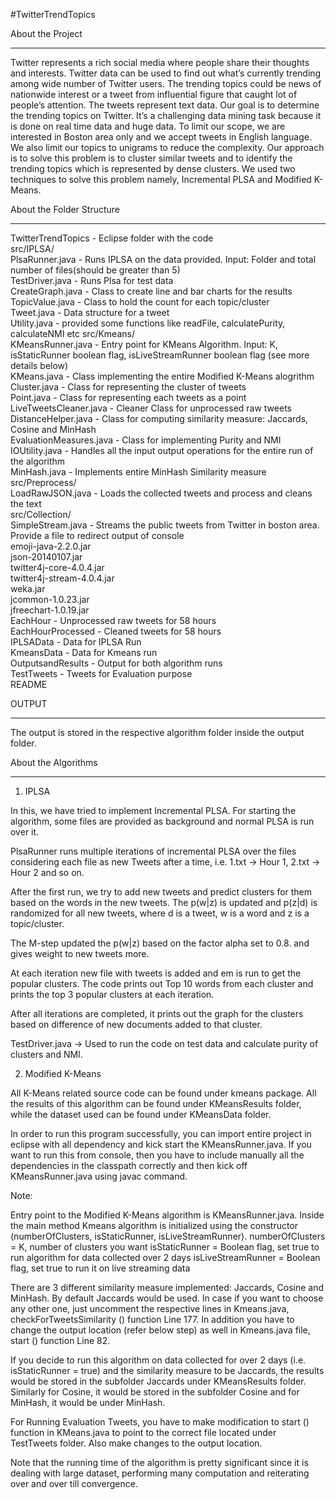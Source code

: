 #TwitterTrendTopics

About the Project
**************************************************************************************************************

Twitter represents a rich social media where people share their thoughts and interests. Twitter data can be used to find out what’s currently trending among wide number of Twitter users. The trending topics could be news of nationwide interest or a tweet from influential figure that caught lot of people’s attention. The tweets represent text data. Our goal is to determine the trending topics on Twitter. It’s a challenging data mining task because it is done on real time data and huge data. To limit our scope, we are interested in Boston area only and we accept tweets in English language. We also limit our topics to unigrams to reduce the complexity. Our approach is to solve this problem is to cluster similar tweets and to identify the trending topics which is represented by dense clusters. We used two techniques to solve this problem namely, Incremental PLSA and Modified K-Means.

About the Folder Structure
**************************************************************************************************************

TwitterTrendTopics - Eclipse folder with the code  
	src/IPLSA/  
		PlsaRunner.java - Runs IPLSA on the data provided. Input: Folder and total number of files(should be greater than 5)  
		TestDriver.java - Runs Plsa for test data  
		CreateGraph.java - Class to create line and bar charts for the results  
		TopicValue.java - Class to hold the count for each topic/cluster  
		Tweet.java - Data structure for a tweet  
		Utility.java - provided some functions like readFile, calculatePurity, calculateNMI etc 
	src/Kmeans/  
		KMeansRunner.java - Entry point for KMeans Algorithm. Input: K, isStaticRunner boolean flag, isLiveStreamRunner boolean flag (see more details below)  
		KMeans.java - Class implementing the entire Modified K-Means alogrithm   
		Cluster.java - Class for representing the cluster of tweets  
		Point.java - Class for representing each tweets as a point  
		LiveTweetsCleaner.java - Cleaner Class for unprocessed raw tweets  
		DistanceHelper.java - Class for computing similarity measure: Jaccards, Cosine and MinHash  
		EvaluationMeasures.java - Class for implementing Purity and NMI  
		IOUtility.java - Handles all the input output operations for the entire run of the algorithm  
		MinHash.java - Implements entire MinHash Similarity measure  
	src/Preprocess/  
		LoadRawJSON.java - Loads the collected tweets and process and cleans the text  
	src/Collection/  
		SimpleStream.java - Streams the public tweets from Twitter in boston area. Provide a file to redirect output of console  
	emoji-java-2.2.0.jar  
	json-20140107.jar  
	twitter4j-core-4.0.4.jar  
	twitter4j-stream-4.0.4.jar  
	weka.jar  
	jcommon-1.0.23.jar  
	jfreechart-1.0.19.jar  
	EachHour - Unprocessed raw tweets for 58 hours  
	EachHourProcessed - Cleaned tweets for 58 hours   
	IPLSAData - Data for IPLSA Run  
	KmeansData - Data for Kmeans run  
	OutputsandResults - Output for both algorithm runs  
	TestTweets - Tweets for Evaluation purpose  
README  

OUTPUT
**************************************************************************************************************

The output is stored in the respective algorithm folder inside the output folder.

About the Algorithms
**************************************************************************************************************

1) IPLSA

In this, we have tried to implement Incremental PLSA. For starting the algorithm, some files are provided as background and normal PLSA is run over it.

PlsaRunner runs multiple iterations of incremental PLSA over the files considering each file as new Tweets after a time, i.e. 1.txt -> Hour 1, 2.txt -> Hour 2 and so on.

After the first run, we try to add new tweets and predict clusters for them based on the words in the new tweets. The p(w|z) is updated and p(z|d) is randomized for all new tweets, where d is a tweet, w is a word and z is a topic/cluster.

The M-step updated the p(w|z) based on the factor alpha set to 0.8. and gives weight to new tweets more.

At each iteration new file with tweets is added and em is run to get the popular clusters. The code prints out Top 10 words from each cluster and prints the top 3 popular clusters at each iteration.

After all iterations are completed, it prints out the graph for the clusters based on difference of new documents added to that cluster.


TestDriver.java -> Used to run the code on test data and calculate purity of clusters and NMI.

2)  Modified K-Means

All K-Means related source code can be found under kmeans package. All the results of this algorithm can be found under KMeansResults folder, while the dataset used can be found under KMeansData folder.

In order to run this program successfully, you can import entire project in eclipse with all dependency and kick start the KMeansRunner.java. If you want to run this from console, then you have to include manually all the dependencies in the classpath correctly and then kick off KMeansRunner.java using javac command. 

Note:

Entry point to the Modified K-Means algorithm is KMeansRunner.java. 
  Inside the main method Kmeans algorithm is initialized using the constructor (numberOfClusters, isStaticRunner, isLiveStreamRunner).
		numberOfClusters = K, number of clusters you want
		isStaticRunner = Boolean flag, set true to run algorithm for data collected over 2 days
		isLiveStreamRunner = Boolean flag, set true to run it on live streaming data
 
There are 3 different similarity measure implemented: Jaccards, Cosine and MinHash. By default Jaccards would be used. In case if you want to choose any other one, just uncomment the respective lines in Kmeans.java, checkForTweetsSimilarity () function Line 177. In addition you have to change the output location (refer below step) as well in Kmeans.java file, start () function Line 82.
 
If you decide to run this algorithm on data collected for over 2 days (i.e. isStaticRunner = true) and the similarity measure to be Jaccards, the results would be stored in the subfolder Jaccards under KMeansResults folder. Similarly for Cosine, it would be stored in the subfolder Cosine and for MinHash, it would be under MinHash.
 
For Running Evaluation Tweets, you have to make modification to start () function in KMeans.java to point to the correct file located under TestTweets folder. Also make changes to the output location.

Note that the running time of the algorithm is pretty significant since it is dealing with large dataset, performing many computation and reiterating over and over till convergence.
